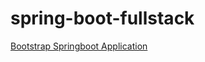 # spring-boot-fullstack

[Bootstrap Springboot Application](https://start.spring.io/#!type=maven-project&language=java&platformVersion=3.1.1&packaging=jar&jvmVersion=17&groupId=com.leehaowei&artifactId=spring-boot-fullstack&name=spring-boot-fullstack&description=Demo%20project%20for%20Spring%20Boot&packageName=com.leehaowei&dependencies=web)
